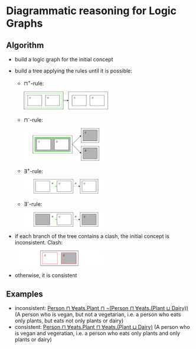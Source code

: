 # Diagrammatic reasoning for Logic Graphs

## Algorithm

- build a logic graph for the initial concept
- build a tree applying the rules until it is possible:
  - ⊓<sup>+</sup>-rule:

    <img src="rules/rule1.png"  width="50%" height="50%">
  - ⊓<sup>-</sup>-rule:

    <img src="rules/rule2.png"  width="50%" height="50%">
  - ∃<sup>+</sup>-rule:

    <img src="rules/rule3.png"  width="50%" height="50%">
  - ∃<sup>-</sup>-rule:

    <img src="rules/rule4.png"  width="50%" height="50%">
- if each branch of the tree contains a clash, the initial concept is inconsistent. Clash:

  <img src="rules/clash.png"  width="50%" height="50%">
- otherwise, it is consistent

## Examples

- inconsistent: [Person ⊓ ∀eats.Plant ⊓ ¬(Person ⊓ ∀eats.(Plant ⊔ Dairy))](inconsistent/inconsistent1.html) (A person who is vegan, but not a vegetarian, i.e. a person who eats only plants, but eats not only plants or dairy)
- consistent: [Person ⊓ ∀eats.Plant ⊓ ∀eats.(Plant ⊔ Dairy)](consistent/consistent1.html) (A person who is vegan and vegeratian, i.e. a person who eats only plants and only plants or dairy)
